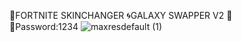 💠FORTNITE SKINCHANGER 🌀GALAXY SWAPPER V2 🌌  
🔢Password:1234
![maxresdefault (1)](https://user-images.githubusercontent.com/113033715/196555040-b70f2ca9-55d4-4b02-a78e-f6ef85f6d5e6.jpg)








